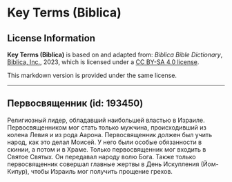 # Key Terms (Biblica)

## License Information

**Key Terms (Biblica)** is based on and adapted from: _Biblica Bible Dictionary_, [Biblica, Inc.](https://www.biblica.com/), 2023, which is licensed under a [CC BY-SA 4.0 license](https://creativecommons.org/licenses/by-sa/4.0/legalcode.en).

This markdown version is provided under the same license.



--------------------------------

## Первосвященник (id: 193450)

Религиозный лидер, обладавший наибольшей властью в Израиле. Первосвященником мог стать только мужчина, происходивший из колена Левия и из рода Аарона. Первосвященник должен был учить народ, как это делал Моисей. У него были особые обязанности в скинии, а потом и в Храме. Только первосвященник мог входить в Святое Святых. Он передавал народу волю Бога. Также только первосвященник совершал главные жертвы в День Искупления (Йом\-Кипур), чтобы Израиль мог получить прощение грехов.



